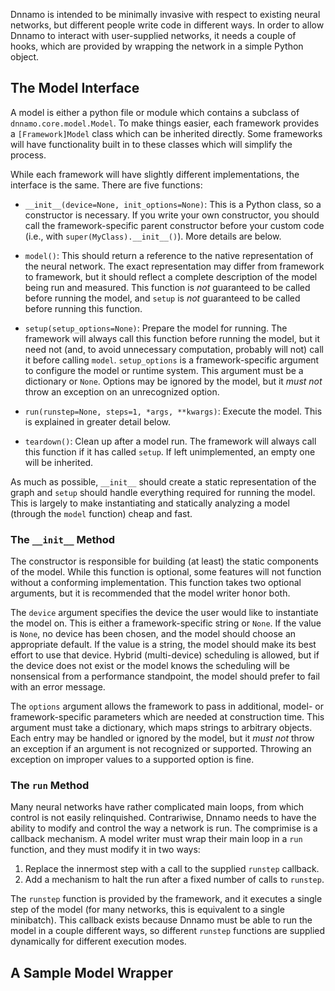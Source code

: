 Dnnamo is intended to be minimally invasive with respect to existing neural networks, but different people write code in different ways.
In order to allow Dnnamo to interact with user-supplied networks, it needs a couple of hooks, which are provided by wrapping the network in a simple Python object.

## The Model Interface

A model is either a python file or module which contains a subclass of `dnnamo.core.model.Model`.
To make things easier, each framework provides a `[Framework]Model` class which can be inherited directly.
Some frameworks will have functionality built in to these classes which will simplify the process.

While each framework will have slightly different implementations, the interface is the same.
There are five functions:

 - `__init__(device=None, init_options=None)`: This is a Python class, so a constructor is necessary. If you write your own constructor, you should call the framework-specific parent constructor before your custom code (i.e., with `super(MyClass).__init__()`). More details are below.

 - `model()`: This should return a reference to the native representation of the neural network. The exact representation may differ from framework to framework, but it should reflect a complete description of the model being run and measured. This function is *not* guaranteed to be called before running the model, and `setup` is *not* guaranteed to be called before running this function.

 - `setup(setup_options=None)`: Prepare the model for running. The framework will always call this function before running the model, but it need not (and, to avoid unnecessary computation, probably will not) call it before calling `model`. `setup_options` is a framework-specific argument to configure the model or runtime system. This argument must be a dictionary or `None`. Options may be ignored by the model, but it *must not* throw an exception on an unrecognized option.

 - `run(runstep=None, steps=1, *args, **kwargs)`: Execute the model. This is explained in greater detail below.

 - `teardown()`: Clean up after a model run. The framework will always call this function if it has called `setup`. If left unimplemented, an empty one will be inherited.

As much as possible, `__init__` should create a static representation of the graph and `setup` should handle everything required for running the model.
This is largely to make instantiating and statically analyzing a model (through the `model` function) cheap and fast.

### The `__init__` Method

The constructor is responsible for building (at least) the static components of the model.
While this function is optional, some features will not function without a conforming implementation.
This function takes two optional arguments, but it is recommended that the model writer honor both.

The `device` argument specifies the device the user would like to instantiate the model on. This is either a framework-specific string or `None`. If the value is `None`, no device has been chosen, and the model should choose an appropriate default. If the value is a string, the model should make its best effort to use that device. Hybrid (multi-device) scheduling is allowed, but if the device does not exist or the model knows the scheduling will be nonsensical from a performance standpoint, the model should prefer to fail with an error message.

The `options` argument allows the framework to pass in additional, model- or framework-specific parameters which are needed at construction time.
This argument must take a dictionary, which maps strings to arbitrary objects.
Each entry may be handled or ignored by the model, but it *must not* throw an exception if an argument is not recognized or supported.
Throwing an exception on improper values to a supported option is fine.

### The `run` Method

Many neural networks have rather complicated main loops, from which control is not easily relinquished.
Contrariwise, Dnnamo needs to have the ability to modify and control the way a network is run.
The comprimise is a callback mechanism.
A model writer must wrap their main loop in a `run` function, and they must modify it in two ways:

 1. Replace the innermost step with a call to the supplied `runstep` callback.
 2. Add a mechanism to halt the run after a fixed number of calls to `runstep`.

The `runstep` function is provided by the framework, and it executes a single step of the model (for many networks, this is equivalent to a single minibatch).
This callback exists because Dnnamo must be able to run the model in a couple different ways, so different `runstep` functions are supplied dynamically for different execution modes.

## A Sample Model Wrapper
